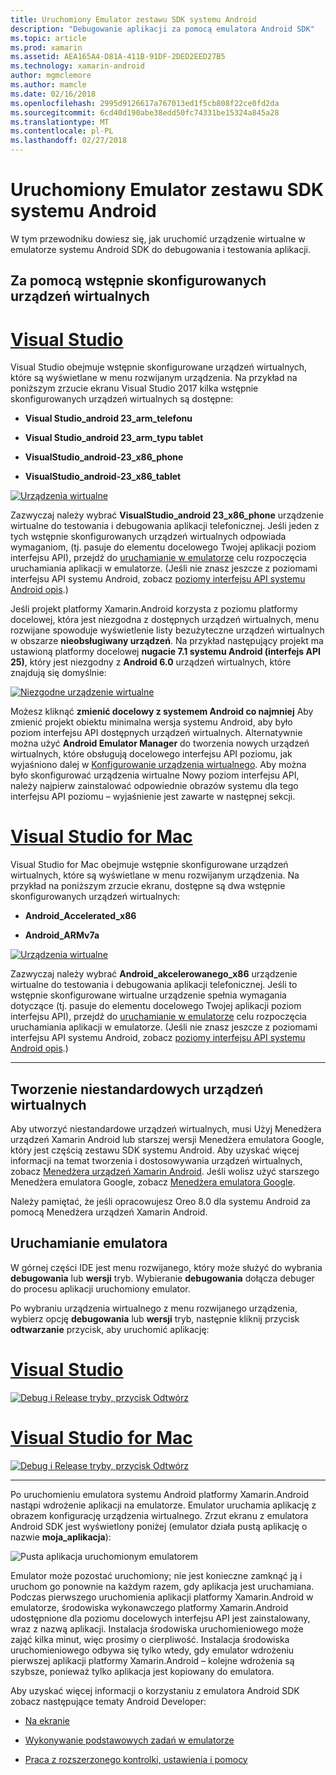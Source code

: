```yaml
---
title: Uruchomiony Emulator zestawu SDK systemu Android
description: "Debugowanie aplikacji za pomocą emulatora Android SDK"
ms.topic: article
ms.prod: xamarin
ms.assetid: AEA165A4-D81A-411B-91DF-2DED2EED27B5
ms.technology: xamarin-android
author: mgmclemore
ms.author: mamcle
ms.date: 02/16/2018
ms.openlocfilehash: 2995d9126617a767013ed1f5cb808f22ce0fd2da
ms.sourcegitcommit: 6cd40d190abe38edd50fc74331be15324a845a28
ms.translationtype: MT
ms.contentlocale: pl-PL
ms.lasthandoff: 02/27/2018
---
```

# <a name="running-the-android-sdk-emulator"></a>Uruchomiony Emulator zestawu SDK systemu Android

W tym przewodniku dowiesz się, jak uruchomić urządzenie wirtualne w emulatorze systemu Android SDK do debugowania i testowania aplikacji.

## <a name="using-a-pre-configured-virtual-device"></a>Za pomocą wstępnie skonfigurowanych urządzeń wirtualnych

# <a name="visual-studiotabvswin"></a>[Visual Studio](#tab/vswin)

Visual Studio obejmuje wstępnie skonfigurowane urządzeń wirtualnych, które są wyświetlane w menu rozwijanym urządzenia. Na przykład na poniższym zrzucie ekranu Visual Studio 2017 kilka wstępnie skonfigurowanych urządzeń wirtualnych są dostępne:

-   **Visual Studio\_android 23\_arm\_telefonu**

-   **Visual Studio\_android 23\_arm\_typu tablet**

-   **VisualStudio\_android-23\_x86\_phone** 

-   **VisualStudio\_android-23\_x86\_tablet** 

[ ![Urządzenia wirtualne](running-the-emulator-images/win/01-virtual-devices-sml.png)](running-the-emulator-images/win/01-virtual-devices.png)

Zazwyczaj należy wybrać **VisualStudio\_android 23\_x86\_phone** urządzenie wirtualne do testowania i debugowania aplikacji telefonicznej. Jeśli jeden z tych wstępnie skonfigurowanych urządzeń wirtualnych odpowiada wymaganiom, (tj. pasuje do elementu docelowego Twojej aplikacji poziom interfejsu API), przejdź do [uruchamianie w emulatorze](#launching) celu rozpoczęcia uruchamiania aplikacji w emulatorze. (Jeśli nie znasz jeszcze z poziomami interfejsu API systemu Android, zobacz [poziomy interfejsu API systemu Android opis](~/android/app-fundamentals/android-api-levels.md).)

Jeśli projekt platformy Xamarin.Android korzysta z poziomu platformy docelowej, która jest niezgodna z dostępnych urządzeń wirtualnych, menu rozwijane spowoduje wyświetlenie listy bezużyteczne urządzeń wirtualnych w obszarze **nieobsługiwany urządzeń**. Na przykład następujący projekt ma ustawioną platformy docelowej **nugacie 7.1 systemu Android (interfejs API 25)**, który jest niezgodny z **Android 6.0** urządzeń wirtualnych, które znajdują się domyślnie:

[ ![Niezgodne urządzenie wirtualne](running-the-emulator-images/win/02-incompatible-level-sml.png)](running-the-emulator-images/win/02-incompatible-level.png)

Możesz kliknąć **zmienić docelowy z systemem Android co najmniej** Aby zmienić projekt obiektu minimalna wersja systemu Android, aby było poziom interfejsu API dostępnych urządzeń wirtualnych. Alternatywnie można użyć **Android Emulator Manager** do tworzenia nowych urządzeń wirtualnych, które obsługują docelowego interfejsu API poziomu, jak wyjaśniono dalej w [Konfigurowanie urządzenia wirtualnego](#virtualdevice). Aby można było skonfigurować urządzenia wirtualne Nowy poziom interfejsu API, należy najpierw zainstalować odpowiednie obrazów systemu dla tego interfejsu API poziomu &ndash; wyjaśnienie jest zawarte w następnej sekcji.

# <a name="visual-studio-for-mactabvsmac"></a>[Visual Studio for Mac](#tab/vsmac)

Visual Studio for Mac obejmuje wstępnie skonfigurowane urządzeń wirtualnych, które są wyświetlane w menu rozwijanym urządzenia. Na przykład na poniższym zrzucie ekranu, dostępne są dwa wstępnie skonfigurowanych urządzeń wirtualnych:

-   **Android\_Accelerated\_x86**

-   **Android\_ARMv7a**

[ ![Urządzenia wirtualne](running-the-emulator-images/mac/01-virtual-devices-sml.png)](running-the-emulator-images/mac/01-virtual-devices.png)

Zazwyczaj należy wybrać **Android\_akcelerowanego\_x86** urządzenie wirtualne do testowania i debugowania aplikacji telefonicznej. Jeśli to wstępnie skonfigurowane wirtualne urządzenie spełnia wymagania dotyczące (tj. pasuje do elementu docelowego Twojej aplikacji poziom interfejsu API), przejdź do [uruchamianie w emulatorze](#launching) celu rozpoczęcia uruchamiania aplikacji w emulatorze. (Jeśli nie znasz jeszcze z poziomami interfejsu API systemu Android, zobacz [poziomy interfejsu API systemu Android opis](~/android/app-fundamentals/android-api-levels.md).)

-----

## <a name="creating-custom-virtual-devices"></a>Tworzenie niestandardowych urządzeń wirtualnych

Aby utworzyć niestandardowe urządzeń wirtualnych, musi Użyj Menedżera urządzeń Xamarin Android lub starszej wersji Menedżera emulatora Google, który jest częścią zestawu SDK systemu Android. Aby uzyskać więcej informacji na temat tworzenia i dostosowywania urządzeń wirtualnych, zobacz [Menedżera urządzeń Xamarin Android](~/android/get-started/installation/android-emulator/xamarin-device-manager.md).
Jeśli wolisz użyć starszego Menedżera emulatora Google, zobacz [Menedżera emulatora Google](~/android/get-started/installation/android-emulator/google-emulator-manager.md).

Należy pamiętać, że jeśli opracowujesz Oreo 8.0 dla systemu Android za pomocą Menedżera urządzeń Xamarin Android.

<a name="launching" />

## <a name="launching-the-emulator"></a>Uruchamianie emulatora

W górnej części IDE jest menu rozwijanego, który może służyć do wybrania **debugowania** lub **wersji** tryb. Wybieranie **debugowania** dołącza debuger do procesu aplikacji uruchomiony emulator. 

Po wybraniu urządzenia wirtualnego z menu rozwijanego urządzenia, wybierz opcję **debugowania** lub **wersji** tryb, następnie kliknij przycisk **odtwarzanie** przycisk, aby uruchomić aplikację:

# <a name="visual-studiotabvswin"></a>[Visual Studio](#tab/vswin)

[![Debug i Release tryby, przycisk Odtwórz](running-the-emulator-images/win/17-debug-release-sml.png)](running-the-emulator-images/win/17-debug-release.png)

# <a name="visual-studio-for-mactabvsmac"></a>[Visual Studio for Mac](#tab/vsmac)

[![Debug i Release tryby, przycisk Odtwórz](running-the-emulator-images/mac/16-debug-release-sml.png)](running-the-emulator-images/mac/16-debug-release.png)

-----

Po uruchomieniu emulatora systemu Android platformy Xamarin.Android nastąpi wdrożenie aplikacji na emulatorze. Emulator uruchamia aplikację z obrazem konfigurację urządzenia wirtualnego. Zrzut ekranu z emulatora Android SDK jest wyświetlony poniżej (emulator działa pustą aplikację o nazwie **moja_aplikacja**):

![Pusta aplikacja uruchomionym emulatorem](running-the-emulator-images/emulator-running.png)

Emulator może pozostać uruchomiony; nie jest konieczne zamknąć ją i uruchom go ponownie na każdym razem, gdy aplikacja jest uruchamiana. Podczas pierwszego uruchomienia aplikacji platformy Xamarin.Android w emulatorze, środowiska wykonawczego platformy Xamarin.Android udostępnione dla poziomu docelowych interfejsu API jest zainstalowany, wraz z nazwą aplikacji. Instalacja środowiska uruchomieniowego może zająć kilka minut, więc prosimy o cierpliwość. Instalacja środowiska uruchomieniowego odbywa się tylko wtedy, gdy emulator wdrożeniu pierwszej aplikacji platformy Xamarin.Android &ndash; kolejne wdrożenia są szybsze, ponieważ tylko aplikacja jest kopiowany do emulatora.

Aby uzyskać więcej informacji o korzystaniu z emulatora Android SDK zobacz następujące tematy Android Developer:

-   [Na ekranie](https://developer.android.com/studio/run/emulator.html#navigate)

-   [Wykonywanie podstawowych zadań w emulatorze](https://developer.android.com/studio/run/emulator.html#tasks)

-   [Praca z rozszerzonego kontrolki, ustawienia i pomocy](https://developer.android.com/studio/run/emulator.html#extended)

